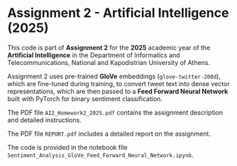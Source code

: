 # Assignment 2 - Artificial Intelligence (2025)

This code is part of **Assignment 2** for the **2025** academic year of the **Artificial Intelligence** in the Department of Informatics and Telecommunications, National and Kapodistrian University of Athens.

Assignment 2 uses pre-trained **GloVe** embeddings (`glove-twitter-200d`), which are fine-tuned during training,  to convert tweet text into dense vector representations, which are then passed to a **Feed Forward Neural Network** built with PyTorch for binary sentiment classification.

The PDF file `AI2_Homework2_2025.pdf` contains the assignment description and detailed instructions.

The PDF file `REPORT.pdf` includes a detailed report on the assignment.

The code is provided in the notebook file `Sentiment_Analysis_GloVe_Feed_Forward_Neural_Network.ipynb`.